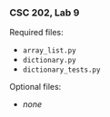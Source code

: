 ### CSC 202, Lab 9

Required files:
  * `array_list.py`
  * `dictionary.py`
  * `dictionary_tests.py`

Optional files:
  * _none_
